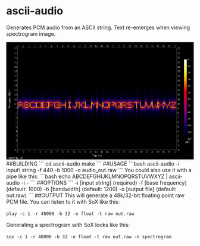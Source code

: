 # ascii-audio
Generates PCM audio from an ASCII string. Text re-emerges when viewing spectrogram image. 

<img src = "spectrogram.png">
##BUILDING
```
cd ascii-audio
make
```
##USAGE
```bash
ascii-audio -i input\ string -f 440 -b 1000 -o audio_out.raw
```
You could also use it with a pipe like this: 
```bash
echo ABCDEFGHIJKLMNOPQRSTUVWXYZ | ascii-audio -i -
```
##OPTIONS
```
-i [input string]   (required)
-f [base frequency] (default: 1000)
-b [bandwidth]      (default: 1200)
-o [output file]    (default: out.raw)
```
##OUTPUT
This will generate a 48k/32-bit floating point raw PCM file. You can listen to it with SoX like this:

`play -c 1 -r 48000 -b 32 -e float -t raw out.raw`

Generating a spectrogram with SoX looks like this:

`sox -c 1 -r 48000 -b 32 -e float -t raw out.raw -n spectrogram`
